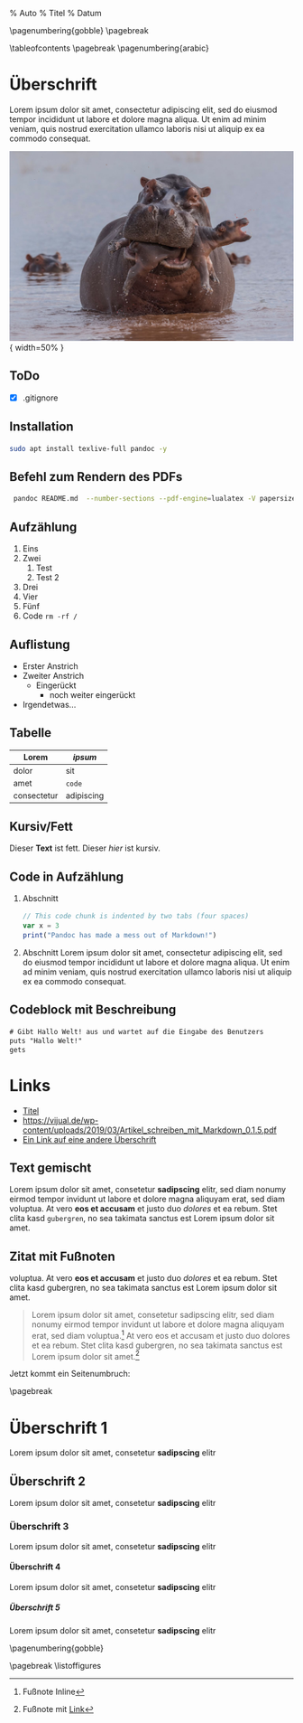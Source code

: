 <!-- Titelseite -->
% Auto
% Titel
% Datum

<!-- verstecke Seitenzahlen bis pagebreak -->
\pagenumbering{gobble}
\pagebreak
<!-- Inhaltsverzeichnis -->
\tableofcontents
\pagebreak
\pagenumbering{arabic}


# Überschrift

Lorem ipsum dolor sit amet, consectetur adipiscing elit, sed do eiusmod tempor
incididunt ut labore et dolore magna aliqua. Ut enim ad minim veniam, quis
nostrud exercitation ullamco laboris nisi ut aliquip ex ea commodo consequat.

![Lokal eingebundenes Bild mit fester Breite](img/a.jpg){ width=50% }

## ToDo
- [x] .gitignore

## Installation

```bash
sudo apt install texlive-full pandoc -y
```

## Befehl zum Rendern des PDFs

<!-- wird nicht automatisch umgebrochen -->
```bash
 pandoc README.md  --number-sections --pdf-engine=lualatex -V papersize=a4paper -V geometry:margin=3cm -V lang=de-DE -V breakurl -V hyphens=URL -V colorlinks   --highlight-style tango -o output.pdf
```

## Aufzählung
1. Eins
2. Zwei
    1. Test
    2. Test 2
4. Drei
5. Vier
7. Fünf
11. Code `rm -rf /`


## Auflistung
- Erster Anstrich
- Zweiter Anstrich
  - Eingerückt
    - noch weiter eingerückt
- Irgendetwas...

## Tabelle

| Lorem | _ipsum_ |
| -- | -- |
| dolor | sit |
| amet | ```code``` |
| consectetur | adipiscing |

## Kursiv/Fett

Dieser __Text__ ist fett.
Dieser _hier_ ist kursiv.


## Code in Aufzählung

1. Abschnitt

    ```javascript
    // This code chunk is indented by two tabs (four spaces)
    var x = 3
    print("Pandoc has made a mess out of Markdown!")
    ```
    
2. Abschnitt
  Lorem ipsum dolor sit amet, consectetur adipiscing elit, sed do eiusmod tempor incididunt ut labore et dolore magna aliqua. Ut enim ad minim veniam, quis nostrud exercitation ullamco laboris nisi ut aliquip ex ea commodo consequat.

## Codeblock mit Beschreibung

```{caption="This is a caption" .Ruby}
# Gibt Hallo Welt! aus und wartet auf die Eingabe des Benutzers
puts "Hallo Welt!"
gets
```


# Links

- [Titel](https://vijual.de/wp-content/uploads/2019/03/Artikel_schreiben_mit_Markdown_0.1.5.pdf)
- https://vijual.de/wp-content/uploads/2019/03/Artikel_schreiben_mit_Markdown_0.1.5.pdf
- [Ein Link auf eine andere Überschrift](#Code-in-Aufzählung)



<!-- mehrere Leerzeilen werden zu einer -->




## Text gemischt

Lorem ipsum dolor sit amet, consetetur __sadipscing__ elitr, sed diam nonumy eirmod tempor invidunt ut labore et dolore magna aliquyam erat, sed diam voluptua. At vero **eos et accusam** et justo <!-- Hier steht ein Kommentar -->duo *dolores* et ea rebum. Stet clita kasd ``gubergren``, no sea takimata sanctus est Lorem ipsum dolor sit amet.

## Zitat mit Fußnoten

voluptua. At vero **eos et accusam** et justo <!-- Hier steht ein Kommentar -->duo *dolores* et ea rebum. Stet clita kasd gubergren, no sea takimata sanctus est Lorem ipsum dolor sit amet.

>Lorem ipsum dolor sit amet, consetetur sadipscing elitr, sed diam nonumy eirmod tempor invidunt ut labore et dolore magna aliquyam erat, sed diam voluptua.[^1] At vero eos et accusam et justo duo dolores et ea rebum. Stet clita kasd gubergren, no sea takimata sanctus est Lorem ipsum dolor sit amet.[^3]

[^1]: Fußnote Inline

Jetzt kommt ein Seitenumbruch:

\pagebreak


[^3]: Fußnote mit [Link](https://git.mgrote.net/mg/mirror-munin-contrib/raw/branch/master/images/t-shirts/logo-horizontal-tshirt-black-modified.svg)


# Überschrift 1

Lorem ipsum dolor sit amet, consetetur __sadipscing__ elitr

## Überschrift 2

Lorem ipsum dolor sit amet, consetetur __sadipscing__ elitr

### Überschrift 3

Lorem ipsum dolor sit amet, consetetur __sadipscing__ elitr

#### Überschrift 4

Lorem ipsum dolor sit amet, consetetur __sadipscing__ elitr

##### Überschrift 5

Lorem ipsum dolor sit amet, consetetur __sadipscing__ elitr



<!-- Abbildungsverzeichnis -->

\pagenumbering{gobble}

\pagebreak
\listoffigures
